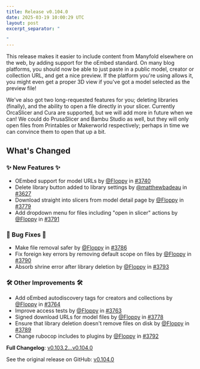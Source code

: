 ```yaml
---
title: Release v0.104.0
date: 2025-03-19 10:00:29 UTC
layout: post
excerpt_separator: "

"
---
```

This release makes it easier to include content from Manyfold elsewhere on the web, by adding support for the oEmbed standard. On many blog platforms, you should now be able to just paste in a public model, creator or collection URL, and get a nice preview. If the platform you're using allows it, you might even get a proper 3D view if you've got a model selected as the preview file!

We've also got two long-requested features for you; deleting libraries (finally), and the ability to open a file directly in your slicer. Currently OrcaSlicer and Cura are supported, but we will add more in future when we can! We could do PrusaSlicer and Bambu Studio as well, but they will only open files from Printables or Makerworld respectively; perhaps in time we can convince them to open that up a bit.

<!-- Release notes generated using configuration in .github/release.yml at main -->

## What's Changed
### ✨ New Features ✨
* OEmbed support for model URLs by [@Floppy](https://github.com/Floppy) in [#3740](https://github.com/manyfold3d/manyfold/pull/3740)
* Delete library button added to library settings by [@matthewbadeau](https://github.com/matthewbadeau) in [#3627](https://github.com/manyfold3d/manyfold/pull/3627)
* Download straight into slicers from model detail page by [@Floppy](https://github.com/Floppy) in [#3779](https://github.com/manyfold3d/manyfold/pull/3779)
* Add dropdown menu for files including "open in slicer" actions by [@Floppy](https://github.com/Floppy) in [#3791](https://github.com/manyfold3d/manyfold/pull/3791)
### 🐛 Bug Fixes 🐛
* Make file removal safer by [@Floppy](https://github.com/Floppy) in [#3786](https://github.com/manyfold3d/manyfold/pull/3786)
* Fix foreign key errors by removing default scope on files by [@Floppy](https://github.com/Floppy) in [#3790](https://github.com/manyfold3d/manyfold/pull/3790)
* Absorb shrine error after library deletion by [@Floppy](https://github.com/Floppy) in [#3793](https://github.com/manyfold3d/manyfold/pull/3793)
### 🛠️ Other Improvements 🛠️
* Add oEmbed autodiscovery tags for creators and collections by [@Floppy](https://github.com/Floppy) in [#3764](https://github.com/manyfold3d/manyfold/pull/3764)
* Improve access tests by [@Floppy](https://github.com/Floppy) in [#3763](https://github.com/manyfold3d/manyfold/pull/3763)
* Signed download URLs for model files by [@Floppy](https://github.com/Floppy) in [#3778](https://github.com/manyfold3d/manyfold/pull/3778)
* Ensure that library deletion doesn't remove files on disk by [@Floppy](https://github.com/Floppy) in [#3789](https://github.com/manyfold3d/manyfold/pull/3789)
* Change rubocop includes to plugins by [@Floppy](https://github.com/Floppy) in [#3792](https://github.com/manyfold3d/manyfold/pull/3792)


**Full Changelog**: [v0.103.2...v0.104.0](https://github.com/manyfold3d/manyfold/compare/v0.103.2...v0.104.0)

See the original release on GitHub: [v0.104.0](https://github.com/manyfold3d/manyfold/releases/tag/v0.104.0)

